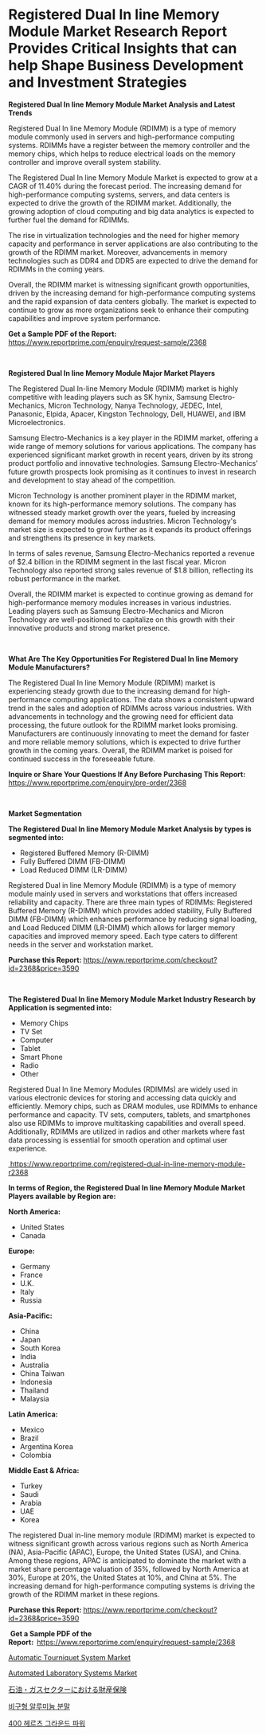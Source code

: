 <p><h1>Registered Dual In line Memory Module Market Research Report Provides Critical Insights that can help Shape Business Development and Investment Strategies</h1></p><p><strong>Registered Dual In line Memory Module Market Analysis and Latest Trends</strong></p>
<p><p>Registered Dual In line Memory Module (RDIMM) is a type of memory module commonly used in servers and high-performance computing systems. RDIMMs have a register between the memory controller and the memory chips, which helps to reduce electrical loads on the memory controller and improve overall system stability.</p><p>The Registered Dual In line Memory Module Market is expected to grow at a CAGR of 11.40% during the forecast period. The increasing demand for high-performance computing systems, servers, and data centers is expected to drive the growth of the RDIMM market. Additionally, the growing adoption of cloud computing and big data analytics is expected to further fuel the demand for RDIMMs.</p><p>The rise in virtualization technologies and the need for higher memory capacity and performance in server applications are also contributing to the growth of the RDIMM market. Moreover, advancements in memory technologies such as DDR4 and DDR5 are expected to drive the demand for RDIMMs in the coming years.</p><p>Overall, the RDIMM market is witnessing significant growth opportunities, driven by the increasing demand for high-performance computing systems and the rapid expansion of data centers globally. The market is expected to continue to grow as more organizations seek to enhance their computing capabilities and improve system performance.</p></p>
<p><strong>Get a Sample PDF of the Report:&nbsp;</strong> <a href="https://www.reportprime.com/enquiry/request-sample/2368">https://www.reportprime.com/enquiry/request-sample/2368</a></p>
<p>&nbsp;</p>
<p><strong>Registered Dual In line Memory Module Major Market Players</strong></p>
<p><p>The Registered Dual In-line Memory Module (RDIMM) market is highly competitive with leading players such as SK hynix, Samsung Electro-Mechanics, Micron Technology, Nanya Technology, JEDEC, Intel, Panasonic, Elpida, Apacer, Kingston Technology, Dell, HUAWEI, and IBM Microelectronics. </p><p>Samsung Electro-Mechanics is a key player in the RDIMM market, offering a wide range of memory solutions for various applications. The company has experienced significant market growth in recent years, driven by its strong product portfolio and innovative technologies. Samsung Electro-Mechanics’ future growth prospects look promising as it continues to invest in research and development to stay ahead of the competition.</p><p>Micron Technology is another prominent player in the RDIMM market, known for its high-performance memory solutions. The company has witnessed steady market growth over the years, fueled by increasing demand for memory modules across industries. Micron Technology's market size is expected to grow further as it expands its product offerings and strengthens its presence in key markets.</p><p>In terms of sales revenue, Samsung Electro-Mechanics reported a revenue of $2.4 billion in the RDIMM segment in the last fiscal year. Micron Technology also reported strong sales revenue of $1.8 billion, reflecting its robust performance in the market.</p><p>Overall, the RDIMM market is expected to continue growing as demand for high-performance memory modules increases in various industries. Leading players such as Samsung Electro-Mechanics and Micron Technology are well-positioned to capitalize on this growth with their innovative products and strong market presence.</p></p>
<p>&nbsp;</p>
<p><strong>What Are The Key Opportunities For Registered Dual In line Memory Module Manufacturers?</strong></p>
<p><p>The Registered Dual In line Memory Module (RDIMM) market is experiencing steady growth due to the increasing demand for high-performance computing applications. The data shows a consistent upward trend in the sales and adoption of RDIMMs across various industries. With advancements in technology and the growing need for efficient data processing, the future outlook for the RDIMM market looks promising. Manufacturers are continuously innovating to meet the demand for faster and more reliable memory solutions, which is expected to drive further growth in the coming years. Overall, the RDIMM market is poised for continued success in the foreseeable future.</p></p>
<p><strong>Inquire or Share Your Questions If Any Before Purchasing This Report:</strong> <a href="https://www.reportprime.com/enquiry/pre-order/2368">https://www.reportprime.com/enquiry/pre-order/2368</a></p>
<p>&nbsp;</p>
<p><strong>Market Segmentation</strong></p>
<p><strong>The Registered Dual In line Memory Module Market Analysis by types is segmented into:</strong></p>
<p><ul><li>Registered Buffered Memory (R-DIMM)</li><li>Fully Buffered DIMM (FB-DIMM)</li><li>Load Reduced DIMM (LR-DIMM)</li></ul></p>
<p><p>Registered Dual in line Memory Module (RDIMM) is a type of memory module mainly used in servers and workstations that offers increased reliability and capacity. There are three main types of RDIMMs: Registered Buffered Memory (R-DIMM) which provides added stability, Fully Buffered DIMM (FB-DIMM) which enhances performance by reducing signal loading, and Load Reduced DIMM (LR-DIMM) which allows for larger memory capacities and improved memory speed. Each type caters to different needs in the server and workstation market.</p></p>
<p><strong>Purchase this Report:&nbsp;</strong><a href="https://www.reportprime.com/checkout?id=2368&price=3590">https://www.reportprime.com/checkout?id=2368&price=3590</a></p>
<p>&nbsp;</p>
<p><strong>The Registered Dual In line Memory Module Market Industry Research by Application is segmented into:</strong></p>
<p><ul><li>Memory Chips</li><li>TV Set</li><li>Computer</li><li>Tablet</li><li>Smart Phone</li><li>Radio</li><li>Other</li></ul></p>
<p><p>Registered Dual In line Memory Modules (RDIMMs) are widely used in various electronic devices for storing and accessing data quickly and efficiently. Memory chips, such as DRAM modules, use RDIMMs to enhance performance and capacity. TV sets, computers, tablets, and smartphones also use RDIMMs to improve multitasking capabilities and overall speed. Additionally, RDIMMs are utilized in radios and other markets where fast data processing is essential for smooth operation and optimal user experience.</p></p>
<p><a href="https://www.reportprime.com/registered-dual-in-line-memory-module-r2368">&nbsp;https://www.reportprime.com/registered-dual-in-line-memory-module-r2368</a></p>
<p><strong>In terms of Region, the Registered Dual In line Memory Module Market Players available by Region are:</strong></p>
<p>
    <p> <strong> North America: </strong>
        <ul>
            <li>United States</li>
            <li>Canada</li>
        </ul>
        </p> 
    <p> <strong> Europe: </strong>
        <ul>
            <li>Germany</li>
            <li>France</li>
            <li>U.K.</li>
            <li>Italy</li>
            <li>Russia</li>
        </ul>
        </p> 
    <p> <strong> Asia-Pacific: </strong>
        <ul>
            <li>China</li>
            <li>Japan</li>
            <li>South Korea</li>
            <li>India</li>
            <li>Australia</li>
            <li>China Taiwan</li>
            <li>Indonesia</li>
            <li>Thailand</li>
            <li>Malaysia</li>
        </ul>
        </p> 
    <p> <strong> Latin America: </strong>
        <ul>
            <li>Mexico</li>
            <li>Brazil</li>
            <li>Argentina Korea</li>
            <li>Colombia</li>
        </ul>
        </p> 
    <p> <strong> Middle East & Africa: </strong>
        <ul>
            <li>Turkey</li>
            <li>Saudi</li>
            <li>Arabia</li>
            <li>UAE</li>
            <li>Korea</li>
        </ul>
    </p>
    </p>
<p><p>The registered Dual in-line memory module (RDIMM) market is expected to witness significant growth across various regions such as North America (NA), Asia-Pacific (APAC), Europe, the United States (USA), and China. Among these regions, APAC is anticipated to dominate the market with a market share percentage valuation of 35%, followed by North America at 30%, Europe at 20%, the United States at 10%, and China at 5%. The increasing demand for high-performance computing systems is driving the growth of the RDIMM market in these regions.</p></p>
<p><strong>Purchase this Report: </strong><a href="https://www.reportprime.com/checkout?id=2368&price=3590">https://www.reportprime.com/checkout?id=2368&price=3590</a></p>
<p>&nbsp;<strong>Get a Sample PDF of the Report:&nbsp;&nbsp;</strong><a href="https://www.reportprime.com/enquiry/request-sample/2368">https://www.reportprime.com/enquiry/request-sample/2368</a></p>
<p><strong></strong></p>
<p><p><a href="https://medium.com/@caroline.hamilton5656/automatic-tourniquet-system-industry-analysis-report-its-market-size-growing-with-a-cagr-of-14-2-c969b84f4a23">Automatic Tourniquet System Market</a></p><p><a href="https://medium.com/@theomorar/insights-into-the-automated-laboratory-systems-market-market-players-market-size-geographical-5ed3aec6e6ec">Automated Laboratory Systems Market</a></p><p><a href="https://github.com/AhmadMann1950/Market-Research-Report-List-2/blob/main/647352082734.md">石油・ガスセクターにおける財産保険</a></p><p><a href="https://github.com/tasfiyaj85/Market-Research-Report-List-2/blob/main/6828571102884.md">비구형 알루미늄 분말</a></p><p><a href="https://github.com/AlbertotDouglas44367/Market-Research-Report-List-3/blob/main/4303025102885.md">400 헤르츠 그라운드 파워</a></p></p>